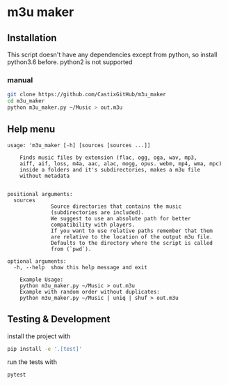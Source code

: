 # m3u maker
## Installation
This script doesn't have any dependencies except from python, so install python3.6 before.
python2 is not supported
### manual
```bash
git clone https://github.com/CastixGitHub/m3u_maker
cd m3u_maker
python m3u_maker.py ~/Music > out.m3u
```
## Help menu
```
usage: 'm3u_maker [-h] [sources [sources ...]]

    Finds music files by extension (flac, ogg, oga, wav, mp3,
    aiff, aif, loss, m4a, aac, alac, mogg, opus. webm, mp4, wma, mpc)
    inside a folders and it's subdirectories, makes a m3u file
    without metadata
    

positional arguments:
  sources     
              Source directories that contains the music
              (subdirectories are included).
              We suggest to use an absolute path for better
              compatibility with players.
              If you want to use relative paths remember that them
              are relative to the location of the output m3u file.
              Defaults to the directory where the script is called
              from (`pwd`).

optional arguments:
  -h, --help  show this help message and exit

    Example Usage:
    python m3u_maker.py ~/Music > out.m3u
    Example with random order without duplicates:
    python m3u_maker.py ~/Music | uniq | shuf > out.m3u
```
## Testing & Development

install the project with
```bash
pip install -e '.[test]'
```
run the tests with
```bash
pytest
```
